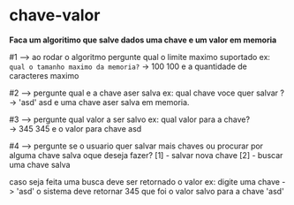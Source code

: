 # chave-valor

**Faca um algoritimo que salve dados uma chave e um valor em memoria**

#1 --> ao rodar o algoritmo pergunte qual o limite maximo suportado ex:
	``qual o tamanho maximo da memoria?``
	-> 100
100 e a quantidade de caracteres maximo 

#2 --> pergunte qual e a chave aser salva ex:
	qual chave voce quer salvar ?
	-> 'asd' 
asd e uma chave aser salva em memoria.

#3 --> pergunte qual valor a ser salvo  ex:
	qual valor para a chave?	
	-> 345
345 e o valor para chave asd

#4 --> pergunte se o usuario quer salvar mais chaves ou procurar por alguma chave salva
	oque deseja fazer?
	[1] - salvar nova chave
	[2] - buscar uma chave salva

caso seja feita uma busca deve ser retornado o valor ex:
	digite uma chave 
	-> 'asd' 
o sistema deve retornar 345 que foi o valor salvo para a chave 'asd'
